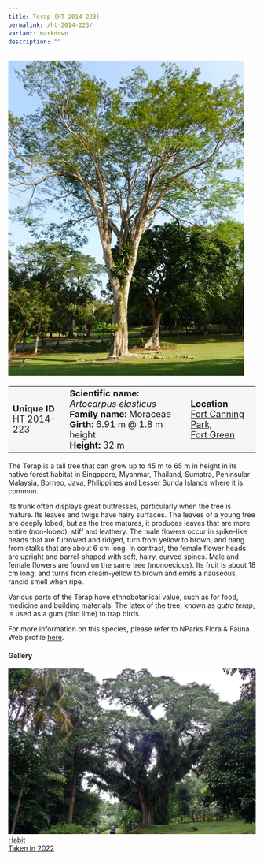 ```yaml
---
title: Terap (HT 2014 223)
permalink: /ht-2014-223/
variant: markdown
description: ""
---
```

<div class="isomer-image-wrapper">
<img src="/images/Albizia_niopoides_variety.jpg">
</div><table style="minWidth: 100px; font-size: 18px; background: #F4F6F7">
<tbody><tr>
<td rowspan="1" colspan="1">
<strong>Unique ID</strong>
<br>HT 2014-223
</td>
<td rowspan="1" colspan="1">
<strong>Scientific name:</strong> <em>Artocarpus elasticus</em> 
<br><strong>Family name:</strong> Moraceae
<br><strong>Girth:</strong> 6.91 m @ 1.8 m height
<br><strong>Height: </strong>32 m
</td>
<td rowspan="1" colspan="1">
<strong>Location</strong><a href="https://www.onemap.gov.sg/?lat=1.2960799999993269&amp;lng=103.8481699999974">
<br>Fort Canning Park, 
	<br>Fort Green</a>
</td>
</tr>
</tbody></table>
<p>The Terap is a tall tree that can grow up to 45 m to 65 m in height in its native forest habitat in Singapore, Myanmar, Thailand, Sumatra, Peninsular Malaysia, Borneo, Java, Philippines and Lesser Sunda Islands where it is common.</p>
  
<p>Its trunk often displays great buttresses, particularly when the tree is mature. Its leaves and twigs have hairy surfaces. The leaves of a young tree are deeply lobed, but as the tree matures, it produces leaves that are more entire (non-lobed), stiff and leathery. The male flowers occur in spike-like heads that are furrowed and ridged, turn from yellow to brown, and hang from stalks that are about 6 cm long. In contrast, the female flower heads are upright and barrel-shaped with soft, hairy, curved spines. Male and female flowers are found on the same tree (monoecious). Its fruit is about 18 cm long, and turns from cream-yellow to brown and emits a nauseous, rancid smell when ripe.</p>
  
<p>Various parts of the Terap have ethnobotanical value, such as for food, medicine and building materials. The latex of the tree, known as&nbsp;<em>gutta terap</em>, is used as a gum (bird lime) to trap birds.</p>
	
<p>For more information on this species, please refer to NParks Flora &amp; Fauna Web profile <a href="https://www.nparks.gov.sg/florafaunaweb/flora/2/7/2732">here</a>.</p>


<h4><b>Gallery</b></h4>
<div class="isomer-card-grid">
<a href="/images/Heritage_trees_photos/samsam_ht2003-108_habit.jpg" class="isomer-card">
<div class="isomer-card-image">
<div class="isomer-image-wrapper"><img src="/images/Heritage_trees_photos/samsam_ht2003-108_habit.jpg"></div></div>
<div class="isomer-card-body"><div class="isomer-card-title">Habit</div><div class="isomer-card-description">Taken in 2022</div></div></a><p></p></div>